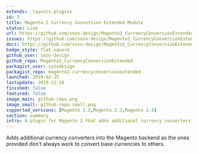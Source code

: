 ```yaml
---
extends: _layouts.plugins
id: 3
title: Magento 2 Currency Conversion Extended Module
status: Live
url: https://github.com/sozo-design/Magento2_CurrencyConversionExtended
issues: https://github.com/sozo-design/Magento2_CurrencyConversionExtended/issues
docs: https://github.com/sozo-design/Magento2_CurrencyConversionExtended/blob/master/README.md
badge_style: flat-square
github_user: sozo-design
github_repo: Magento2_CurrencyConversionExtended
packagist_user: sozodesign
packagist_repo: magento2-currencyconversionextended
launched: 2019-02-15
lastupdate: 2019-11-28
finished: false
featured: false
image_main: github-repo.png
image_small: github-repo-small.png
supported_versions: [Magento 2.2,Magento 2.3,Magento 2.4]
section: summary
intro: A plugin for Magento 2 that adds additional currency converters
---
```


Adds additional currency converters into the Magento backend as the ones provided don't always work to convert base currencies to others.


